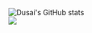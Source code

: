 <!--START_SECTION:waka-->
<!--END_SECTION:waka-->   
![Dusai's GitHub stats](https://github-readme-stats.vercel.app/api?username=jxy147258&&show_icons=true&theme=radical)   
![](https://img.shields.io/badge/python-3.9-orange?style=for-the-badge&logo=python&logoColor=orange)
